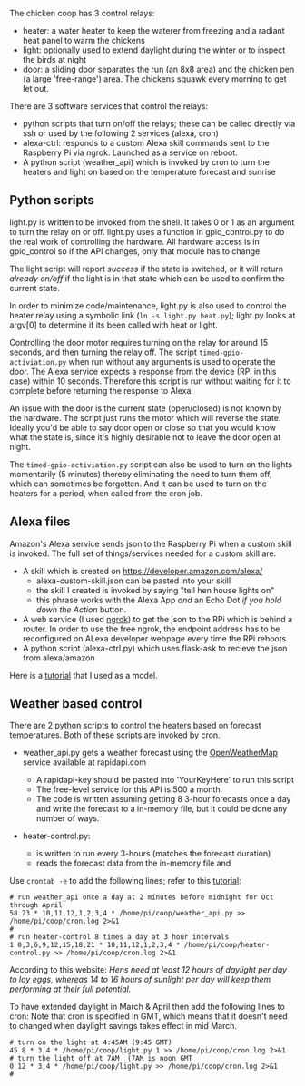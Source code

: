 The chicken coop has 3 control relays:
* heater: a water heater to keep the waterer from freezing and a radiant heat panel to warm the chickens
* light: optionally used to extend daylight during the winter or to inspect the birds at night
* door: a sliding door separates the run (an 8x8 area) and the chicken pen (a large 'free-range') area.
The chickens squawk every morning to get let out.

There are 3 software services that control the relays:
* python scripts that turn on/off the relays; these can be called directly via ssh or used by 
the following 2 services (alexa, cron)
* alexa-ctrl: responds to a custom Alexa skill commands sent to the Raspberry Pi via ngrok. 
Launched as a service on reboot.
* A python script (weather_api) which is invoked by cron to turn the heaters and 
light on based on the temperature forecast and sunrise

Python scripts
--
light.py is written to be invoked from the shell. 
It takes 0 or 1 as an argument to turn the relay on or off. 
light.py uses a function in gpio_control.py to do the real work of controlling the hardware. 
All hardware access is in gpio_control so if the API changes, only that module has to change.

The light script will report _success_ if the state is switched, or it will return _already on/off_ if the light is
in that state which can be used to confirm the current state.

In order to minimize code/maintenance, light.py is also used to control the heater relay using
a symbolic link (`ln -s light.py heat.py`);
light.py looks at argv[0] to determine if its been called with heat or light.

Controlling the door motor requires turning on the relay for around 15 seconds, and then turning the relay off.
The script `timed-gpio-activiation.py` when run without any arguments is used to operate the door. 
The Alexa service expects a response from the device (RPi in this case) within 10 seconds.
Therefore this script is run without waiting for it to complete before returning the response to Alexa.

An issue with the door is the current state (open/closed) is not known by the hardware.  The script just runs the
motor which will reverse the state.  Ideally you'd be able to say door open or close so that you would know what
the state is, since it's highly desirable not to leave the door open at night.

The `timed-gpio-activiation.py` script can also be used to turn on the lights momentarily (5 minutes) thereby
eliminating the need to turn them off, which can sometimes be forgotten.
And it can be used to turn on the heaters for a period, when called from the cron job.

Alexa files
--
Amazon's Alexa service sends json to the Raspberry Pi when a custom skill is invoked.
The full set of things/services needed for a custom skill are:
* A skill which is created on https://developer.amazon.com/alexa/
    * alexa-custom-skill.json can be pasted into your skill
    * the skill I created is invoked by saying "tell hen house lights on"
    * this phrase works with the Alexa App _and_ an Echo Dot _if you hold down the Action_ button.
* A web service (I used [ngrok](dashboard.ngrok.com/status/tunnels)) to get the json to the RPi which is behind a router.
In order to use the free ngrok, the endpoint address has to be reconfigured on ALexa developer webpage every
time the RPi reboots. 
* A python script (alexa-ctrl.py) which uses flask-ask to recieve the json from alexa/amazon

Here is a [tutorial](https://www.instructables.com/Control-Raspberry-Pi-GPIO-With-Amazon-Echo-and-Pyt/) that I used as a model.

Weather based control
--
There are 2 python scripts to control the heaters based on forecast temperatures.
Both of these scripts are invoked by cron.
* weather_api.py gets a weather forecast using the [OpenWeatherMap](https://rapidapi.com/blog/weather-api-python/)
service available at rapidapi.com
    * A rapidapi-key should be pasted into 'YourKeyHere' to run this script
    * The free-level service for this API is 500 a month.
    * The code is written assuming getting 8 3-hour forecasts once a day and write the forecast to a in-memory file, 
    but it could be done any number of ways.
    
* heater-control.py: 
    * is written to run every 3-hours (matches the forecast duration)
    * reads the forecast data from the in-memory file and 


Use `crontab -e` to add the following lines; refer to this [tutorial](https://ostechnix.com/a-beginners-guide-to-cron-jobs/):
```
# run weather_api once a day at 2 minutes before midnight for Oct through April
58 23 * 10,11,12,1,2,3,4 * /home/pi/coop/weather_api.py >> /home/pi/coop/cron.log 2>&1
#
# run heater-control 8 times a day at 3 hour intervals 
1 0,3,6,9,12,15,18,21 * 10,11,12,1,2,3,4 * /home/pi/coop/heater-control.py >> /home/pi/coop/cron.log 2>&1
```
According to this website: _Hens need at least 12 hours of daylight per day to lay eggs, whereas 14 to 16 hours
of sunlight per day will keep them performing at their full potential._

To have extended daylight in March & April then add the following lines to cron:
Note that cron is specified in GMT, which means that it doesn't need to changed
when daylight savings takes effect in mid March.
```
# turn on the light at 4:45AM (9:45 GMT)
45 8 * 3,4 * /home/pi/coop/light.py 1 >> /home/pi/coop/cron.log 2>&1
# turn the light off at 7AM  (7AM is noon GMT
0 12 * 3,4 * /home/pi/coop/light.py >> /home/pi/coop/cron.log 2>&1
#

```
